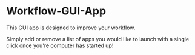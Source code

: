# Workflow-GUI-App

This GUI app is designed to improve your workflow.

Simply add or remove a list of apps you would like to launch with a single click once you're computer has started up!
